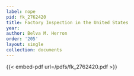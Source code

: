 ```yaml
---
label: nope
pid: fk_2762420
title: Factory Inspection in the United States
year:
author: Belva M. Herron
order: '205'
layout: single
collection: documents
---
```



{{< embed-pdf url=/pdfs/fk_2762420.pdf >}}